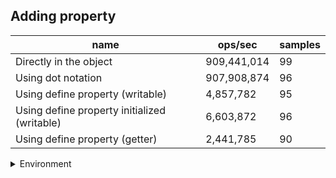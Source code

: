 ## Adding property

|name|ops/sec|samples|
|-|-|-|
|Directly in the object|909,441,014|99|
|Using dot notation|907,908,874|96|
|Using define property (writable)|4,857,782|95|
|Using define property initialized (writable)|6,603,872|96|
|Using define property (getter)|2,441,785|90|


<details>
<summary>Environment</summary>

* __Machine:__ linux x64 | 4 vCPUs | 15.2GB Mem
* __Run:__ Thu May 02 2024 22:18:36 GMT+0000 (Coordinated Universal Time)
</details>

<!--
{"environment":{"platform":"linux","arch":"x64","cpus":4,"totalMemory":15.245216369628906},"benchmarks":[{"name":"Directly in the object","opsSec":909441014.3302268,"samples":7},{"name":"Using dot notation","opsSec":907908873.7300582,"samples":7},{"name":"Using define property (writable)","opsSec":4857782.3600174375,"samples":5},{"name":"Using define property initialized (writable)","opsSec":6603871.749909826,"samples":6},{"name":"Using define property (getter)","opsSec":2441784.8353348416,"samples":5}]}-->
